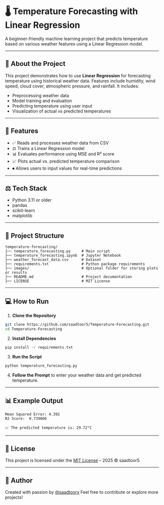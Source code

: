 # 🌡️ Temperature Forecasting with Linear Regression

A beginner-friendly machine learning project that predicts temperature based on various weather features using a Linear Regression model.

---

## 🧪 About the Project

This project demonstrates how to use **Linear Regression** for forecasting temperature using historical weather data. Features include humidity, wind speed, cloud cover, atmospheric pressure, and rainfall. It includes:

* Preprocessing weather data
* Model training and evaluation
* Predicting temperature using user input
* Visualization of actual vs predicted temperatures

---

## 🚀 Features

* ✅ Reads and processes weather data from CSV
* ⚖️ Trains a Linear Regression model
* 📊 Evaluates performance using MSE and R² score
* 📈 Plots actual vs. predicted temperature comparison
* ⏺ Allows users to input values for real-time predictions

---

## ⚖️ Tech Stack

* Python 3.11 or older
* pandas
* scikit-learn
* matplotlib

---

## 📁 Project Structure

```
temperature-forecasting/
├── temperature_forecasting.py     # Main script
├── temperature_forecasting.ipynb  # Jupyter Notebook
├── weather_forecast_data.csv      # Dataset
├── requirements.txt               # Python package requirements
├── images/                        # Optional folder for storing plots or results
├── README.md                      # Project documentation
├── LICENSE                        # MIT License
```

---

## 💻 How to Run

1. **Clone the Repository**

```bash
git clone https://github.com/saadtoor5/Temperature-Forecasting.git
cd Temperature-Forecasting
```

2. **Install Dependencies**

```bash
pip install -r requirements.txt
```

3. **Run the Script**

```bash
python temperature_forecasting.py
```

4. **Follow the Prompt** to enter your weather data and get predicted temperature.

---

## 📊 Example Output

```
Mean Squared Error: 4.392
R2 Score:  0.739860

📈 The predicted temperature is: 29.72°C
```

---

## 📜 License

This project is licensed under the [MIT License](LICENSE) – 2025 © saadtoor5

---

## 👤 Author

Created with passion by [@saadtoorx](https://github.com/saadtoor5)
Feel free to contribute or explore more projects!
